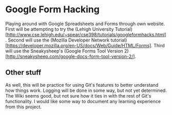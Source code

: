 # Google Form Hacking

Playing around with Google Spreadsheets and Forms through own website.
First will be attempting to try the (Lehigh University Tutorial)[http://www.cse.lehigh.edu/~spear/cse398/tutorials/googleformhacks.html].
Second will use the (Mozilla Developer Network tutorial)[https://developer.mozilla.org/en-US/docs/Web/Guide/HTML/Forms].
Third will use the Sneakysheep's (Google Forms Tool Version 2)[http://sneakysheep.com/google-docs-form-tool-version-2/].

## Other stuff

As well, this will be practice for using Git's features to better understand how things work.
Logging will be done in some way, but not yet determined. The Wiki seems good, but not sure how it ties in with the rest of Git's functionality. I would like some way to document any learning experience from this project.
